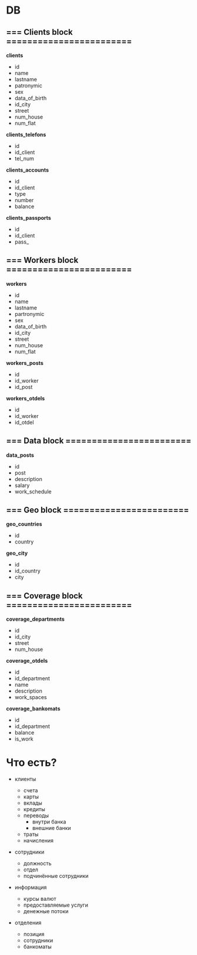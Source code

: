 # DB


## === Clients block ========================

**clients**

- id
- name
- lastname
- patronymic
- sex
- data_of_birth
- id_city
- street
- num_house
- num_flat

**clients_telefons**

- id
- id_client
- tel_num

**clients_accounts**

- id
- id_client
- type
- number
- balance

**clients_passports**

- id
- id_client
- pass_


## === Workers block ========================

**workers**

- id
- name
- lastname
- partronymic
- sex
- data_of_birth
- id_city
- street
- num_house
- num_flat

**workers_posts**

- id
- id_worker
- id_post

**workers_otdels**

- id
- id_worker
- id_otdel


## === Data block ========================

**data_posts**

- id
- post
- description
- salary
- work_schedule


## === Geo block ========================

**geo_countries**

- id
- country

**geo_city**

- id
- id_country
- city


## === Сoverage block ========================

**coverage_departments**

- id
- id_city
- street
- num_house

**coverage_otdels**

- id
- id_department
- name
- description
- work_spaces

**coverage_bankomats**

- id
- id_department
- balance
- is_work




# Что есть?

* клиенты
	- счета
	- карты
	- вклады
	- кредиты
	- переводы
		- внутри банка
		- внешние банки
	- траты
	- начисления

* сотрудники
	- должность
	- отдел
	- подчинённые сотрудники

* информация
	- курсы валют
	- предоставляемые услуги
	- денежные потоки

* отделения
	- позиция
	- сотрудники
	- банкоматы
